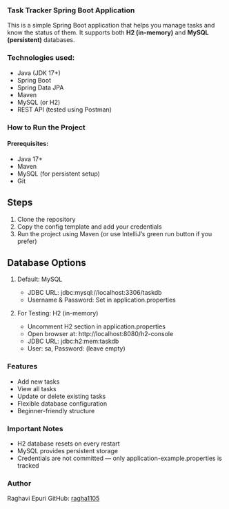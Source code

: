 ### Task Tracker Spring Boot Application
This is a simple Spring Boot application that helps you manage tasks and know the status of them.
It supports both **H2 (in-memory)** and **MySQL (persistent)** databases.

### Technologies used:
- Java (JDK 17+)
- Spring Boot
- Spring Data JPA
- Maven
- MySQL (or H2)
- REST API (tested using Postman)

### How to Run the Project

#### Prerequisites:
- Java 17+
- Maven
- MySQL (for persistent setup)
- Git

## Steps 
1. Clone the repository
2. Copy the config template and add your credentials
3. Run the project using Maven (or use IntelliJ’s green run button if you prefer)

## Database Options
1. Default: MySQL
    - JDBC URL: jdbc:mysql://localhost:3306/taskdb
    - Username & Password: Set in application.properties

2. For Testing: H2 (in-memory)
    - Uncomment H2 section in application.properties
    - Open browser at: http://localhost:8080/h2-console
    - JDBC URL: jdbc:h2:mem:taskdb
    - User: sa, Password: (leave empty)

### Features
- Add new tasks
- View all tasks
- Update or delete existing tasks
- Flexible database configuration
- Beginner-friendly structure

### Important Notes
- H2 database resets on every restart
- MySQL provides persistent storage
- Credentials are not committed — only application-example.properties is tracked

### Author

Raghavi Epuri
GitHub: [ragha1105](https://github.com/ragha1105)

